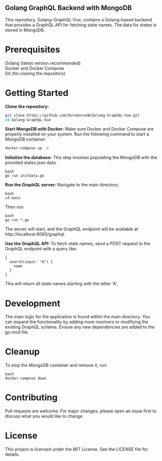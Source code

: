 ## Golang GraphQL Backend with MongoDB
This repository, Golang-GraphQL-Vue, contains a Golang-based backend that provides a GraphQL API for fetching state names. The data for states is stored in MongoDB.

# Prerequisites
Golang (latest version recommended)<br />
Docker and Docker Compose<br />
Git (for cloning the repository)<br />
# Getting Started
**Clone the repository:**
```bash
git clone https://github.com/OuroborosW/Golang-GraphQL-Vue.git
cd Golang-GraphQL-Vue
```
**Start MongoDB with Docker:**
Make sure Docker and Docker Compose are properly installed on your system. Run the following command to start a MongoDB container:

```bash
docker-compose up -d
```
**Initialize the database:**
This step involves populating the MongoDB with the provided states.json data.
```
bash
go run initdata.go
```
**Run the GraphQL server:**
Navigate to the main directory:
```
bash
cd main
```
Then run:
```
bash
go run *.go
```
The server will start, and the GraphQL endpoint will be available at http://localhost:8080/graphql.

**Use the GraphQL API:**
To fetch state names, send a POST request to the GraphQL endpoint with a query like:
```
{
  search(input: "A") {
    name
  }
}
```
This will return all state names starting with the letter 'A'.

# Development
The main logic for the application is found within the main directory. You can expand the functionality by adding more resolvers or modifying the existing GraphQL schema. Ensure any new dependencies are added to the go.mod file.

# Cleanup
To stop the MongoDB container and remove it, run:
```
bash
docker-compose down
```
# Contributing
Pull requests are welcome. For major changes, please open an issue first to discuss what you would like to change.

# License
This project is licensed under the MIT License. See the LICENSE file for details.

